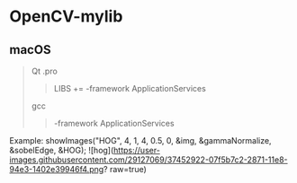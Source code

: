 # OpenCV-mylib

## macOS
>Qt .pro
>>LIBS += -framework ApplicationServices
>
>gcc
>> -framework ApplicationServices


Example:
showImages("HOG", 4, 1, 4, 0.5, 0, &img, &gammaNormalize, &sobelEdge, &HOG);
![hog](https://user-images.githubusercontent.com/29127069/37452922-07f5b7c2-2871-11e8-94e3-1402e39946f4.png? raw=true)
